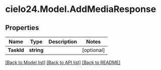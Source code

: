 # cielo24.Model.AddMediaResponse

## Properties

Name | Type | Description | Notes
------------ | ------------- | ------------- | -------------
**TaskId** | **string** |  | [optional] 

[[Back to Model list]](../README.md#documentation-for-models) [[Back to API list]](../README.md#documentation-for-api-endpoints) [[Back to README]](../README.md)

